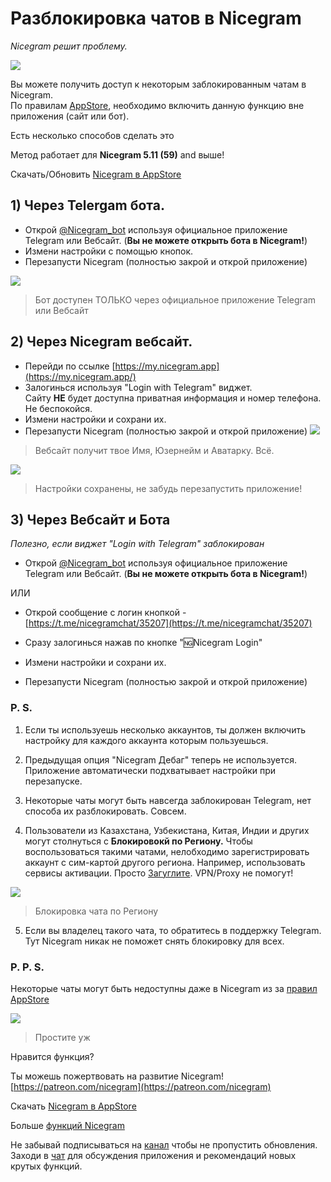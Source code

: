 # Разблокировка чатов в Nicegram 
_Nicegram решит проблему._

![](/images/ChannelBlockedPornBubble.png)



Вы можете получить доступ к некоторым заблокированным чатам в Nicegram.  
По правилам [AppStore](https://developer.apple.com/app-store/review/guidelines/#user-generated-content), необходимо включить данную функцию вне приложения (сайт или бот).

Есть несколько способов сделать это

Метод работает для **Nicegram 5.11 (59)** and выше!

Скачать/Обновить [Nicegram в AppStore](https://itunes.apple.com/app/id1457369322)



## 1) Через Telergam бота.

*   Открой [@Nicegram_bot](https://t.me/nicegram_bot) используя официальное приложение Telegram или Вебсайт. (**Вы не можете открыть бота в Nicegram!**)
*   Измени настройки с помощью кнопок.
*   Перезапусти Nicegram (полностью закрой и открой приложение)

![](/images/UnlockBot.png)


> Бот доступен ТОЛЬКО через официальное приложение Telegram или Вебсайт

## 2) Через Nicegram вебсайт.

*   Перейди по ссылке [https://my.nicegram.app](https://my.nicegram.app/)
*   Залогинься используя "Login with Telegram" виджет.  
    Сайту **НЕ** будет доступна приватная информация и номер телефона. Не беспокойся.
*   Измени настройки и сохрани их.
*   Перезапусти Nicegram (полностью закрой и открой приложение)
![](/images/LoginTelegramAuth.png)


> Вебсайт получит твое Имя, Юзернейм и Аватарку. Всё.


![](/images/MyNicegramAppSettings.png)


> Настройки сохранены, не забудь перезапустить приложение!


## 3) Через Вебсайт и Бота

_Полезно, если виджет "Login with Telegram" заблокирован_

*   Открой [@Nicegram_bot](https://t.me/nicegram_bot) используя официальное приложение Telegram или Вебсайт. (**Вы не можете открыть бота в Nicegram!**)

<aside>ИЛИ</aside>

*   Открой сообщение с логин кнопкой - [https://t.me/nicegramchat/35207](https://t.me/nicegramchat/35207)

*   Сразу залогинься нажав по кнопке "🆖Nicegram Login"
*   Измени настройки и сохрани их.
*   Перезапусти Nicegram (полностью закрой и открой приложение)

### P. S.

1) Если ты используешь несколько аккаунтов, ты должен включить настройку для каждого аккаунта которым пользуешься.

2) Предыдущая опция "Nicegram Дебаг" теперь не используется. Приложение автоматически подхватывает настройки при перезапуске.

3) Некоторые чаты могут быть навсегда заблокирован Telegram, нет способа их разблокировать. Совсем.

4) Пользователи из Казахстана, Узбекистана, Китая, Индии и других могут столнуться с **Блокировокй по Региону.** Чтобы воспользоваться такими чатами, нелобходимо зарегистрировать аккаунт с сим-картой другого региона. Например, использовать сервисы активации. Просто [Загуглите](https://www.google.com/search?q=sms+номер+для+telegram).
VPN/Proxy не помогут!

![](/images/ChannelBlockedPornMessage.png)

> Блокировка чата по Региону

5) Если вы владелец такого чата, то обратитесь в поддержку Telegram. Тут Nicegram никак не поможет снять блокировку для всех.

### P. P. S.

Некоторые чаты могут быть недоступны даже в Nicegram из за [правил AppStore](https://developer.apple.com/app-store/review/guidelines/#user-generated-content)


![](/images/UnavailableInNicegram.png)

> Простите уж

Нравится функция?

Ты можешь пожертвовать на развитие Nicegram! [https://patreon.com/nicegram](https://patreon.com/nicegram)

Скачать [Nicegram в AppStore](https://itunes.apple.com/app/id1457369322)

Больше [функций Nicegram](/ru/features)

Не забывай подписываться на [канал](https://t.me/nicegramapp) чтобы не пропустить обновления. Заходи в [чат](https://t.me/nicegram_ru) для обсуждения приложения и рекомендаций новых крутых функций.

